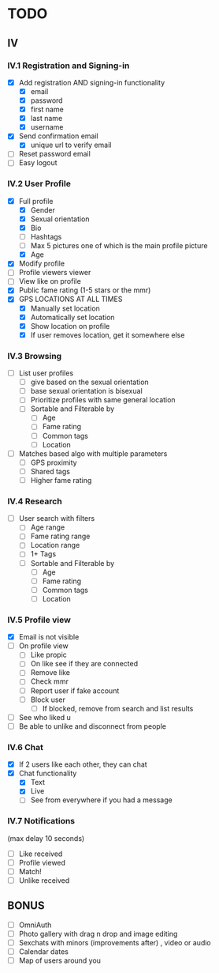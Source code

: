 # TODO

## IV

### IV.1 Registration and Signing-in

- [x] Add registration AND signing-in functionality
  - [x] email
  - [x] password
  - [x] first name
  - [x] last name
  - [x] username
- [x] Send confirmation email
  - [x] unique url to verify email
- [ ] Reset password email
- [ ] Easy logout

### IV.2 User Profile

- [x] Full profile
  - [x] Gender
  - [x] Sexual orientation
  - [x] Bio
  - [ ] Hashtags
  - [ ] Max 5 pictures one of which is the main profile picture
  - [x] Age
- [x] Modify profile
- [ ] Profile viewers viewer
- [ ] View like on profile
- [x] Public fame rating (1-5 stars or the mmr)
- [x] GPS LOCATIONS AT ALL TIMES
  - [x] Manually set location
  - [x] Automatically set location
  - [x] Show location on profile
  - [x] If user removes location, get it somewhere else

### IV.3 Browsing

- [ ] List user profiles
  - [ ] give based on the sexual orientation
  - [ ] base sexual orientation is bisexual
  - [ ] Prioritize profiles with same general location
  - [ ] Sortable and Filterable by
    - [ ] Age
    - [ ] Fame rating
    - [ ] Common tags
    - [ ] Location
- [ ] Matches based algo with multiple parameters
  - [ ] GPS proximity
  - [ ] Shared tags
  - [ ] Higher fame rating

### IV.4 Research

- [ ] User search with filters
  - [ ] Age range
  - [ ] Fame rating range
  - [ ] Location range
  - [ ] 1+ Tags
  - [ ] Sortable and Filterable by
    - [ ] Age
    - [ ] Fame rating
    - [ ] Common tags
    - [ ] Location

### IV.5 Profile view

- [x] Email is not visible
- [ ] On profile view
  - [ ] Like propic
  - [ ] On like see if they are connected
  - [ ] Remove like
  - [ ] Check mmr
  - [ ] Report user if fake account
  - [ ] Block user
    - [ ] If blocked, remove from search and list results
- [ ] See who liked u
- [ ] Be able to unlike and disconnect from people

### IV.6 Chat

- [x] If 2 users like each other, they can chat
- [x] Chat functionality
  - [x] Text
  - [x] Live
  - [ ] See from everywhere if you had a message

### IV.7 Notifications

(max delay 10 seconds)

- [ ] Like received
- [ ] Profile viewed
- [ ] Match!
- [ ] Unlike received

## BONUS

- [ ] OmniAuth
- [ ] Photo gallery with drag n drop and image editing
- [ ] Sexchats with minors (improvements after) , video or audio
- [ ] Calendar dates
- [ ] Map of users around you
